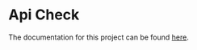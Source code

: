 Api Check
===========
The documentation for this project can be found [here](https://github.com/aspnet/BuildTools/wiki/Api-Check).